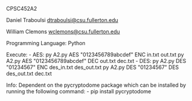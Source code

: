 CPSC452A2

Daniel Traboulsi dtraboulsi@csu.fullerton.edu

William Clemons wclemons@csu.fullerton.edu

Programming Language: Python

Execute: 
    - AES:
        py A2.py AES "0123456789abcdef" ENC in.txt out.txt
        py A2.py AES "0123456789abcdef" DEC out.txt dec.txt
    - DES:
        py A2.py DES "01234567" ENC des_in.txt des_out.txt
        py A2.py DES "01234567" DES des_out.txt dec.txt
        
Info: Dependent on the pycryptodome package which can be installed by running the following command:
    - pip install pycryptodome